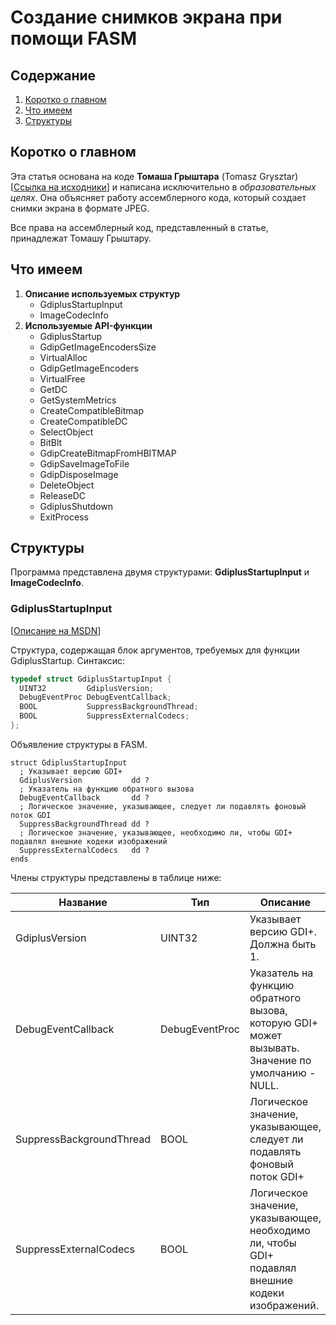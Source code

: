 # Создание снимков экрана при помощи FASM

## Содержание
1. [Коротко о главном](#Коротко-о-главном)
2. [Что имеем](#Что-имеем)
3. [Структуры](#Структуры)

## Коротко о главном
Эта статья основана на коде **Томаша Грыштара** (Tomasz Grysztar) [[Ссылка на исходники](https://flatassembler.net/examples/screenshot.zip)] и написана исключительно в *образовательных целях*. Она объясняет работу ассемблерного кода, который создает снимки экрана в формате JPEG.

Все права на ассемблерный код, представленный в статье, принадлежат Томашу Грыштару.

## Что имеем
1. **Описание используемых структур**
    - GdiplusStartupInput
    - ImageCodecInfo
2. **Используемые API-функции**
    - GdiplusStartup
    - GdipGetImageEncodersSize
    - VirtualAlloc
    - GdipGetImageEncoders
    - VirtualFree
    - GetDC 
    - GetSystemMetrics
    - CreateCompatibleBitmap
    - CreateCompatibleDC
    - SelectObject
    - BitBlt
    - GdipCreateBitmapFromHBITMAP
    - GdipSaveImageToFile
    - GdipDisposeImage
    - DeleteObject
    - ReleaseDC
    - GdiplusShutdown
    - ExitProcess

## Структуры

Программа представлена двумя структурами: **GdiplusStartupInput** и **ImageCodecInfo**.

### GdiplusStartupInput
[[Описание на MSDN](https://msdn.microsoft.com/ru-ru/library/windows/desktop/ms534067(v=vs.85).aspx)]

Структура, содержащая блок аргументов, требуемых для функции GdiplusStartup.
Синтаксис:
```Cpp
typedef struct GdiplusStartupInput {
  UINT32         GdiplusVersion;
  DebugEventProc DebugEventCallback;
  BOOL           SuppressBackgroundThread;
  BOOL           SuppressExternalCodecs;
};
```

Объявление структуры в FASM.
```ASM
struct GdiplusStartupInput
  ; Указывает версию GDI+
  GdiplusVersion           dd ?
  ; Указатель на функцию обратного вызова
  DebugEventCallback       dd ?
  ; Логическое значение, указывающее, следует ли подавлять фоновый поток GDI
  SuppressBackgroundThread dd ?
  ; Логическое значение, указывающее, необходимо ли, чтобы GDI+ подавлял внешние кодеки изображений
  SuppressExternalCodecs   dd ?
ends
```

Члены структуры представлены в таблице ниже:

Название | Тип | Описание
-------- | --- | --------
GdiplusVersion | UINT32 | Указывает версию GDI+. Должна быть 1.
DebugEventCallback | DebugEventProc | Указатель на функцию обратного вызова, которую GDI+ может вызывать. Значение по умолчанию - NULL.
SuppressBackgroundThread | BOOL | Логическое значение, указывающее, следует ли подавлять фоновый поток GDI+
SuppressExternalCodecs | BOOL | Логическое значение, указывающее, необходимо ли, чтобы GDI+ подавлял внешние кодеки изображений.
